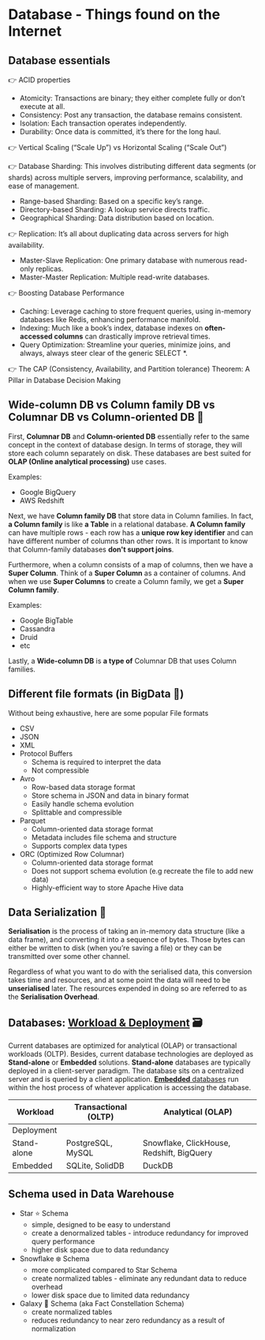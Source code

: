 # Database - Things found on the Internet

## Database essentials
👉 ACID properties
- Atomicity: Transactions are binary; they either complete fully or don’t execute at all.
- Consistency: Post any transaction, the database remains consistent.
- Isolation: Each transaction operates independently.
- Durability: Once data is committed, it’s there for the long haul.

👉 Vertical Scaling (“Scale Up”) vs Horizontal Scaling (“Scale Out”)

👉 Database Sharding: This involves distributing different data segments (or shards) across multiple servers, improving performance, scalability, and ease of management.
- Range-based Sharding: Based on a specific key’s range.
- Directory-based Sharding: A lookup service directs traffic.
- Geographical Sharding: Data distribution based on location.

👉 Replication: It’s all about duplicating data across servers for high availability.
- Master-Slave Replication: One primary database with numerous read-only replicas.
- Master-Master Replication: Multiple read-write databases.

👉 Boosting Database Performance
- Caching: Leverage caching to store frequent queries, using in-memory databases like Redis, enhancing performance manifold.
- Indexing: Much like a book’s index, database indexes on **often-accessed columns** can drastically improve retrieval times.
- Query Optimization: Streamline your queries, minimize joins, and always, always steer clear of the generic SELECT *.

👉 The CAP (Consistency, Availability, and Partition tolerance) Theorem: A Pillar in Database Decision Making

## Wide-column DB vs Column family DB vs Columnar DB vs Column-oriented DB 🫠
First, **Columnar DB** and **Column-oriented DB** essentially refer to the same concept in the context of database design. In terms of storage, they will store each column separately on disk. These databases are best suited for **OLAP (Online analytical processing)** use cases.

Examples:
- Google BigQuery
- AWS Redshift

Next, we have **Column family DB** that store data in Column families. In fact, **a Column family** is like **a Table** in a relational database. **A Column family** can have multiple rows - each row has a **unique row key identifier** and can have different number of columns than other rows. It is important to know that Column-family databases **don't support joins**.

Furthermore, when a column consists of a map of columns, then we have a **Super Column**. Think of a **Super Column** as a container of columns. And when we use **Super Columns** to create a Column family, we get a **Super Column family**.

Examples:
- Google BigTable
- Cassandra
- Druid
- etc

Lastly, a **Wide-column DB** is **a type of** Columnar DB that uses Column families.

## Different file formats (in BigData 👀)
Without being exhaustive, here are some popular File formats
- CSV
- JSON
- XML
- Protocol Buffers
    - Schema is required to interpret the data
    - Not compressible
- Avro
    - Row-based data storage format
    - Store schema in JSON and data in binary format
    - Easily handle schema evolution
    - Splittable and compressible
- Parquet
    - Column-oriented data storage format
    - Metadata includes file schema and structure
    - Supports complex data types
- ORC (Optimized Row Columnar)
    - Column-oriented data storage format
    - Does not support schema evolution (e.g recreate the file to add new data)
    - Highly-efficient way to store Apache Hive data

## Data Serialization 🔗
**Serialisation** is the process of taking an in-memory data structure (like a data frame), and converting it into a sequence of bytes. Those bytes can either be written to disk (when you’re saving a file) or they can be transmitted over some other channel.

Regardless of what you want to do with the serialised data, this conversion takes time and resources, and at some point the data will need to be **unserialised** later. The resources expended in doing so are referred to as the **Serialisation Overhead**.

## Databases: [Workload & Deployment](https://betterprogramming.pub/duckdb-whats-the-hype-about-5d46aaa73196) 🗃️
Current databases are optimized for analytical (OLAP) or transactional workloads (OLTP). Besides, current database technologies are deployed as **Stand-alone** or **Embedded** solutions. **Stand-alone** databases are typically deployed in a client-server paradigm. The database sits on a centralized server and is queried by a client application. [**Embedded** databases](https://en.wikipedia.org/wiki/Embedded_database) run within the host process of whatever application is accessing the database.

| Workload  | Transactional (OLTP) | Analytical (OLAP) |
| ------------- | ------------- | ------------- |
| Deployment  |   |   |
| Stand-alone  | PostgreSQL, MySQL  | Snowflake, ClickHouse, Redshift, BigQuery  |
| Embedded  | SQLite, SolidDB  | DuckDB  |

## Schema used in Data Warehouse
- Star ⭐ Schema  
    - simple, designed to be easy to understand
    - create a denormalized tables - introduce redundancy for improved query performance
    - higher disk space due to data redundancy
- Snowflake ❄️ Schema 
    - more complicated compared to Star Schema
    - create normalized tables - eliminate any redundant data to reduce overhead
    - lower disk space due to limited data redundancy
- Galaxy 🌌 Schema (aka Fact Constellation Schema)
    - create normalized tables
    - reduces redundancy to near zero redundancy as a result of normalization


